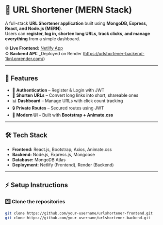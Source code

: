 # 🚀 URL Shortener (MERN Stack)

A full-stack **URL Shortener application** built using **MongoDB, Express, React, and Node.js (MERN)**.  
Users can **register, log in, shorten long URLs, track clicks, and manage everything** from a simple dashboard.  

🌐 **Live Frontend:** [Netlify App](https://statuesque-kataifi-d5480e.netlify.app/login)  
⚙️ **Backend API:** _Deployed on Render (https://urlshortener-backend-1knl.onrender.com/)  

---

## 📌 Features
- 🔑 **Authentication** – Register & Login with JWT  
- 🔗 **Shorten URLs** – Convert long links into short, shareable ones  
- 📊 **Dashboard** – Manage URLs with click count tracking  
- 🔒 **Private Routes** – Secured routes using JWT  
- 🎨 **Modern UI** – Built with **Bootstrap + Animate.css**  

---

## 🛠️ Tech Stack
- **Frontend:** React.js, Bootstrap, Axios, Animate.css  
- **Backend:** Node.js, Express.js, Mongoose  
- **Database:** MongoDB Atlas  
- **Deployment:** Netlify (Frontend), Render (Backend)  

---

## ⚡ Setup Instructions

### 1️⃣ Clone the repositories
```bash
git clone https://github.com/your-username/urlshortener-frontend.git
git clone https://github.com/your-username/urlshortener-backend.git

